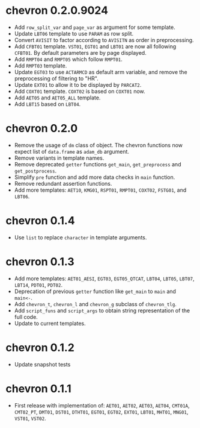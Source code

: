 # chevron 0.2.0.9024

* Add `row_split_var` and `page_var` as argument for some template.
* Update `LBT06` template to use `PARAM` as row split.
* Convert `AVISIT` to factor according to `AVISITN` as order in preprocessing.
* Add `CFBT01` template. `VST01`, `EGT01` and `LBT01` are now all following `CFBT01`. By default parameters are by page displayed.
* Add `RMPT04` and `RMPT05` which follow `RMPT01`.
* Add `RMPT03` template.
* Update `EGT03` to use `ACTARMCD` as default arm variable, and remove the preprocessing of filtering to "HR".
* Update `EXT01` to allow it to be displayed by `PARCAT2`.
* Add `COXT01` template. `COXT02` is based on `COXT01` now.
* Add `AET05` and `AET05_ALL` template.
* Add `LBT15` based on `LBT04`.

# chevron 0.2.0

* Remove the usage of `dm` class of object. The chevron functions now expect list of `data.frame` as `adam_db` argument. 
* Remove variants in template names.
* Remove deprecated `getter` functions `get_main`, `get_preprocess` and `get_postprocess`.
* Simplify `pre` function and add more data checks in `main` function.
* Remove redundant assertion functions.
* Add more templates: `AET10`, `KMG01`, `RSPT01`, `RMPT01`, `COXT02`, `FSTG01`, and `LBT06`.

# chevron 0.1.4

* Use `list` to replace `character` in template arguments.

# chevron 0.1.3

* Add more templates: `AET01_AESI`, `EGT03`, `EGT05_QTCAT`, `LBT04`, `LBT05`, `LBT07`, `LBT14`, `PDT01`, `PDT02`.
* Deprecation of previous `getter` function like `get_main` to `main` and `main<-`.
* Add `chevron_t`, `chevron_l` and `chevron_g` subclass of `chevron_tlg`.
* Add `script_funs` and `script_args` to obtain string representation of the full code.
* Update to current templates.

# chevron 0.1.2

* Update snapshot tests

# chevron 0.1.1

* First release with implementation of: `AET01`, `AET02`, `AET03`, `AET04`, `CMT01A`, `CMT02_PT`, `DMT01`, `DST01`, `DTHT01`, `EGT01`, `EGT02`, `EXT01`, `LBT01`, `MHT01`, `MNG01`, `VST01`, `VST02`.
